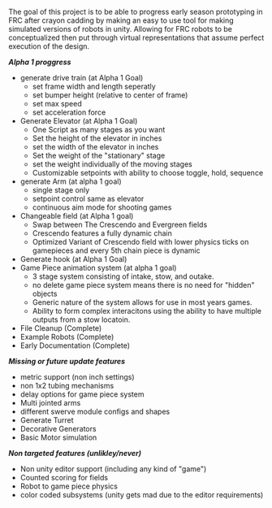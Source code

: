 The goal of this project is to be able to progress early season prototyping in FRC after crayon cadding by making an easy to use tool for making simulated versions of robots in unity. Allowing for FRC robots to be conceptualized then put through virtual representations that assume perfect execution of the design.

***Alpha 1 proggress***
- generate drive train (at Alpha 1 Goal)
    - set frame width and length seperatly
    - set bumper height (relative to center of frame)
    - set max speed
    - set acceleration force
- Generate Elevator (at Alpha 1 Goal)
    - One Script as many stages as you want
    - Set the height of the elevator in inches
    - set the width of the elevator in inches
    - Set the weight of the "stationary" stage
    - set the weight individually of the moving stages
    - Customizable setpoints with ability to choose toggle, hold, sequence
- generate Arm (at alpha 1 goal)
    - single stage only
    - setpoint control same as elevator
    - continuous aim mode for shooting games
- Changeable field (at Alpha 1 goal)
    - Swap between The Crescendo and Evergreen fields
    - Crescendo features a fully dynamic chain
    - Optimized Variant of Crescendo field with lower physics ticks on gamepieces and every 5th chain piece is dynamic
- Generate hook (at Alpha 1 Goal)
- Game Piece animation system (at alpha 1 goal)
    - 3 stage system consisting of intake, stow, and outake.
    - no delete game piece system means there is no need for "hidden" objects
    - Generic nature of the system allows for use in most years games.
    - Ability to form complex interacitons using the ability to have multiple outputs from a stow locatoin.
- File Cleanup (Complete)
- Example Robots (Complete)
- Early Documentation (Complete)

***Missing or future update features***
- metric support (non inch settings)
- non 1x2 tubing mechanisms
- delay options for game piece system
- Multi jointed arms
- different swerve module configs and shapes
- Generate Turret
- Decorative Generators
- Basic Motor simulation

***Non targeted features (unlikley/never)***
- Non unity editor support (including any kind of "game")
- Counted scoring for fields
- Robot to game piece physics
- color coded subsystems (unity gets mad due to the editor requirements)
